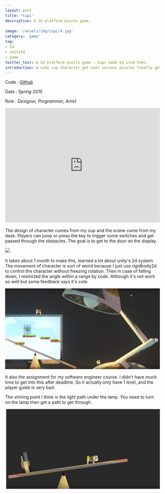 ```yaml
---
layout: post
title: "Cupi"
description: A 2d platform puzzle game.

image: '/assets/img/cupi/4.jpg'
category: 'game'
tag:
- 2d
- unity3d
- game
twitter_text: A 2d platform puzzle game - Cupi made by Lind Chen. 
introduction: A cute cup character get over various puzzles finally get into the virtual world of video game.
---
```


Code : *[Github](https://github.com/cozlind/Cupi)*


Date : *Spring 2015*

Role : *Designer, Programmer, Artist*

<iframe width="100%" height="372vh" src="https://www.youtube.com/embed/g05tcdqJqQ0?rel=0" frameborder="0" allowfullscreen></iframe>

The design of character comes from my cup and the scene come from my desk. Players can jump or press the key to trigger some switches and get passed through the obstacles. The goal is to get to the door on the display.

![](/assets/img/cupi/2.jpg)

It takes about 1 month to make this, learned a lot about unity's 2d system. The movement of character is sort of weird because I just use rigidbody2d to control the character without freezing rotation. Then in case of falling down, I restricted the angle within a range by code. Although it's not work so well but some feedback says it's cute.

![](/assets/img/cupi/3.jpg)

It also the assignment for my software engineer course. I didn't have much time to get into this after deadline. So it actually only have 1 level, and the player guide is very bad.

The shining point I think is the light path under the lamp. You need to turn on the lamp then get a path to get through.

![](/assets/img/cupi/5.jpg)
